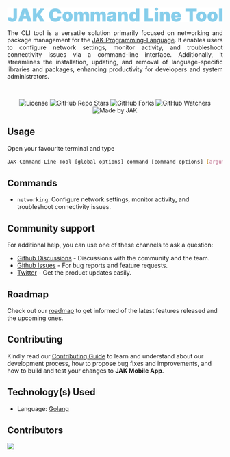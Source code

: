 <br />

<div align=center>

![Title](https://raw.githubusercontent.com/Jonak-Adipta-Kalita/JAK-Command-Line-Tool/main/assets/title.png)

</div>

<div align=justify>

The CLI tool is a versatile solution primarily focused on networking and package management for the [JAK-Programming-Language](https://github.com/Jonak-Adipta-Kalita/JAK-Programming-Language). It enables users to configure network settings, monitor activity, and troubleshoot connectivity issues via a command-line interface. Additionally, it streamlines the installation, updating, and removal of language-specific libraries and packages, enhancing productivity for developers and system administrators.

</div>

<br />

<div align=center>

![License](https://img.shields.io/github/license/Jonak-Adipta-Kalita/JAK-Command-Line-Tool?style=for-the-badge)
![GitHub Repo Stars](https://img.shields.io/github/stars/Jonak-Adipta-Kalita/JAK-Command-Line-Tool?style=for-the-badge)
![GitHub Forks](https://img.shields.io/github/forks/Jonak-Adipta-Kalita/JAK-Command-Line-Tool?style=for-the-badge)
![GitHub Watchers](https://img.shields.io/github/watchers/Jonak-Adipta-Kalita/JAK-Command-Line-Tool?style=for-the-badge)
![Made by JAK](https://img.shields.io/badge/BeastNight%20TV-Made%20by%20JAK-blue?style=for-the-badge)

</div>

## Usage

Open your favourite terminal and type

```bash
JAK-Command-Line-Tool [global options] command [command options] [arguments...]
```

## Commands

-   `networking`: Configure network settings, monitor activity, and troubleshoot connectivity issues.

## Community support

For additional help, you can use one of these channels to ask a question:

-   [Github Discussions](https://github.com/Jonak-Adipta-Kalita/JAK-Command-Line-Tool/discussions) - Discussions with the community and the team.
-   [Github Issues](https://github.com/Jonak-Adipta-Kalita/JAK-Command-Line-Tool/issues) - For bug reports and feature requests.
-   [Twitter](https://twitter.com/AdiptaJonak) - Get the product updates easily.

## Roadmap

Check out our [roadmap](https://github.com/users/Jonak-Adipta-Kalita/projects/14) to get informed of the latest features released and the upcoming ones.

## Contributing

Kindly read our [Contributing Guide](CONTRIBUTING.md) to learn and understand about our development process, how to propose bug fixes and improvements, and how to build and test your changes to **JAK Mobile App**.

## Technology(s) Used

-   Language: [Golang](https://golang.org/)

## Contributors

<a href = "https://github.com/Jonak-Adipta-Kalita/JAK-Command-Line-Tool/graphs/contributors">
	<img src = "https://contrib.rocks/image?repo=Jonak-Adipta-Kalita/JAK-Command-Line-Tool"/>
</a>
